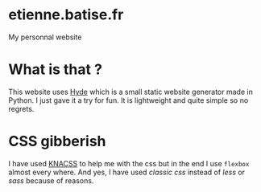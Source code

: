 # etienne.batise.fr
My personnal website

# What is that ?
This website uses [Hyde](http://hyde.github.io/) which is a small static website generator made in Python. I just gave it a try for fun. It is lightweight and quite simple so no regrets.

# CSS gibberish
I have used [KNACSS](http://knacss.com/) to help me with the css but in the end I use `flexbox` almost every where. And yes, I have used _classic css_ instead of _less_ or _sass_ because of reasons.
